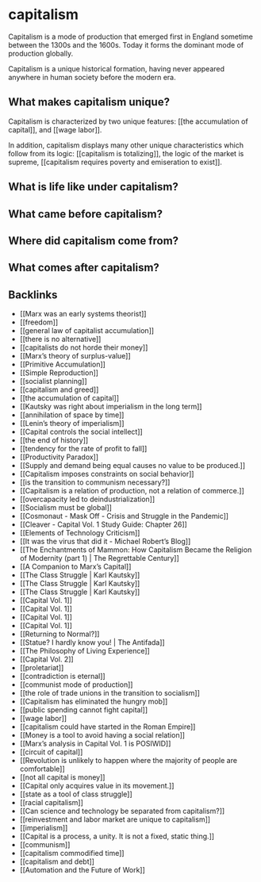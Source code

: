 # capitalism

Capitalism is a mode of production that emerged first in England sometime between the 1300s and the 1600s. Today it forms the dominant mode of production globally.

Capitalism is a unique historical formation, having never appeared anywhere in human society before the modern era.


<a id="org5c60a39"></a>

## What makes capitalism unique?

Capitalism is characterized by two unique features: [[the accumulation of capital]], and [[wage labor]].

In addition, capitalism displays many other unique characteristics which follow from its logic: [[capitalism is totalizing]], the logic of the market is supreme, [[capitalism requires poverty and emiseration to exist]].


<a id="orgbffc93d"></a>

## What is life like under capitalism?


<a id="orgaacb4e5"></a>

## What came before capitalism?


<a id="orgad7f7f6"></a>

## Where did capitalism come from?


<a id="org4766d33"></a>

## What comes after capitalism?


<a id="org5f4847a"></a>

## Backlinks

-   [[Marx was an early systems theorist]]
-   [[freedom]]
-   [[general law of capitalist accumulation]]
-   [[there is no alternative]]
-   [[capitalists do not horde their money]]
-   [[Marx&rsquo;s theory of surplus-value]]
-   [[Primitive Accumulation]]
-   [[Simple Reproduction]]
-   [[socialist planning]]
-   [[capitalism and greed]]
-   [[the accumulation of capital]]
-   [[Kautsky was right about imperialism in the long term]]
-   [[annihilation of space by time]]
-   [[Lenin&rsquo;s theory of imperialism]]
-   [[Capital controls the social intellect]]
-   [[the end of history]]
-   [[tendency for the rate of profit to fall]]
-   [[Productivity Paradox]]
-   [[Supply and demand being equal causes no value to be produced.]]
-   [[Capitalism imposes constraints on social behavior]]
-   [[is the transition to communism necessary?]]
-   [[Capitalism is a relation of production, not a relation of commerce.]]
-   [[overcapacity led to deindustrialization]]
-   [[Socialism must be global]]
-   [[Cosmonaut - Mask Off - Crisis and Struggle in the Pandemic]]
-   [[Cleaver - Capital Vol. 1 Study Guide: Chapter 26]]
-   [[Elements of Technology Criticism]]
-   [[It was the virus that did it - Michael Robert&rsquo;s Blog]]
-   [[The Enchantments of Mammon: How Capitalism Became the Religion of Modernity (part 1) | The Regrettable Century]]
-   [[A Companion to Marx&rsquo;s Capital]]
-   [[The Class Struggle | Karl Kautsky]]
-   [[The Class Struggle | Karl Kautsky]]
-   [[The Class Struggle | Karl Kautsky]]
-   [[Capital Vol. 1]]
-   [[Capital Vol. 1]]
-   [[Capital Vol. 1]]
-   [[Capital Vol. 1]]
-   [[Returning to Normal?]]
-   [[Statue? I hardly know you! | The Antifada]]
-   [[The Philosophy of Living Experience]]
-   [[Capital Vol. 2]]
-   [[proletariat]]
-   [[contradiction is eternal]]
-   [[communist mode of production]]
-   [[the role of trade unions in the transition to socialism]]
-   [[Capitalism has eliminated the hungry mob]]
-   [[public spending cannot fight capital]]
-   [[wage labor]]
-   [[capitalism could have started in the Roman Empire]]
-   [[Money is a tool to avoid having a social relation]]
-   [[Marx&rsquo;s analysis in Capital Vol. 1 is POSIWID]]
-   [[circuit of capital]]
-   [[Revolution is unlikely to happen where the majority of people are comfortable]]
-   [[not all capital is money]]
-   [[Capital only acquires value in its movement.]]
-   [[state as a tool of class struggle]]
-   [[racial capitalism]]
-   [[Can science and technology be separated from capitalism?]]
-   [[reinvestment and labor market are unique to capitalism]]
-   [[imperialism]]
-   [[Capital is a process, a unity. It is not a fixed, static thing.]]
-   [[communism]]
-   [[capitalism commodified time]]
-   [[capitalism and debt]]
-   [[Automation and the Future of Work]]
